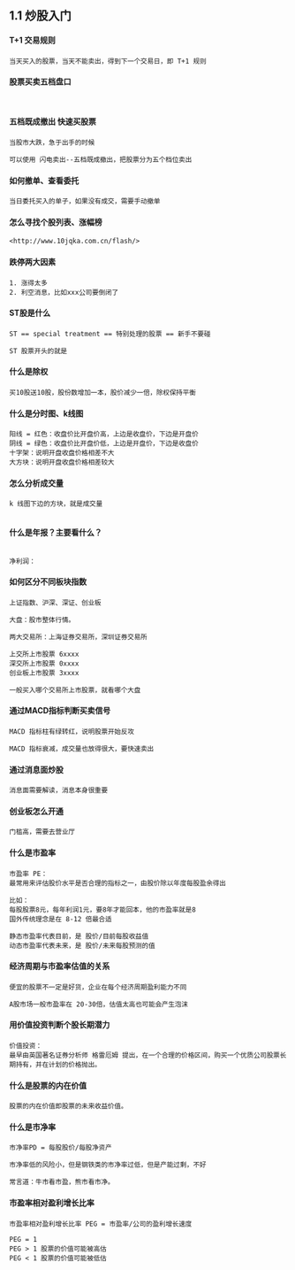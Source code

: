 ## 1.1 炒股入门


#### T+1 交易规则
```
当天买入的股票，当天不能卖出，得到下一个交易日，即 T+1 规则
```

#### 股票买卖五档盘口
```


```

#### 五档既成撤出 快速买股票
```
当股市大跌，急于出手的时候

可以使用 闪电卖出--五档既成撤出，把股票分为五个档位卖出
```

#### 如何撤单、查看委托
```
当日委托买入的单子，如果没有成交，需要手动撤单

```

#### 怎么寻找个股列表、涨幅榜
```
<http://www.10jqka.com.cn/flash/>
```

#### 跌停两大因素
```
1. 涨得太多
2. 利空消息，比如xxx公司要倒闭了
```

#### ST股是什么
```
ST == special treatment == 特别处理的股票 == 新手不要碰

ST 股票开头的就是
```

#### 什么是除权
```
买10股送10股，股份数增加一本，股价减少一倍，除权保持平衡
```

#### 什么是分时图、k线图
```
阳线 = 红色：收盘价比开盘价高，上边是收盘价，下边是开盘价
阴线 = 绿色：收盘价比开盘价低，上边是开盘价，下边是收盘价
十字架：说明开盘收盘价格相差不大
大方块：说明开盘收盘价格相差较大
```

#### 怎么分析成交量
```
k 线图下边的方块，就是成交量


```

#### 什么是年报？主要看什么？
```

净利润：

```

#### 如何区分不同板块指数
```
上证指数、沪深、深证、创业板

大盘：股市整体行情。

两大交易所：上海证券交易所，深圳证券交易所

上交所上市股票 6xxxx
深交所上市股票 0xxxx
创业板上市股票 3xxxx

一般买入哪个交易所上市股票，就看哪个大盘
```

#### 通过MACD指标判断买卖信号
```
MACD 指标柱有绿转红，说明股票开始反攻

MACD 指标衰减，成交量也放得很大，要快速卖出
```

#### 通过消息面炒股
```
消息面需要解读，消息本身很重要

```


#### 创业板怎么开通
```
门槛高，需要去营业厅
```

#### 什么是市盈率
```
市盈率 PE：
最常用来评估股价水平是否合理的指标之一，由股价除以年度每股盈余得出

比如：
每股股票8元，每年利润1元，要8年才能回本，他的市盈率就是8
国外传统理念是在 8-12 倍最合适

静态市盈率代表目前，是 股价/目前每股收益值
动态市盈率代表未来，是 股价/未来每股预测的值 
```

#### 经济周期与市盈率估值的关系
```
便宜的股票不一定是好货，企业在每个经济周期盈利能力不同

A股市场一般市盈率在 20-30倍，估值太高也可能会产生泡沫

```

#### 用价值投资判断个股长期潜力
```
价值投资：
最早由英国著名证券分析师 格雷厄姆 提出，在一个合理的价格区间，购买一个优质公司股票长期持有，并在计划的价格抛出。

```

#### 什么是股票的内在价值
```
股票的内在价值即股票的未来收益价值。

```

#### 什么是市净率
```
市净率PD = 每股股价/每股净资产

市净率低的风险小，但是钢铁类的市净率过低，但是产能过剩，不好

常言道：牛市看市盈，熊市看市净。
```



#### 市盈率相对盈利增长比率
```
市盈率相对盈利增长比率 PEG = 市盈率/公司的盈利增长速度

PEG = 1 
PEG > 1 股票的价值可能被高估
PEG < 1 股票的价值可能被低估
```